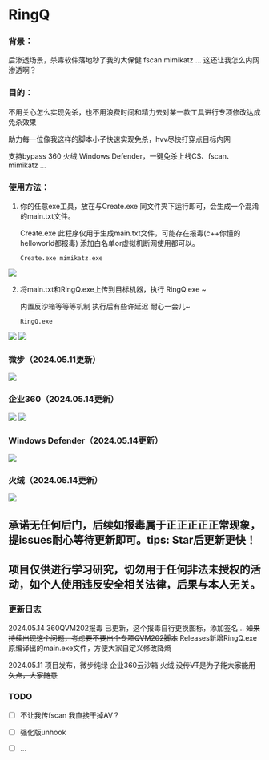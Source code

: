 # RingQ

### 背景：

后渗透场景，杀毒软件落地秒了我的大保健 fscan mimikatz ...  这还让我怎么内网渗透啊？





### 目的：

不用关心怎么实现免杀，也不用浪费时间和精力去对某一款工具进行专项修改达成免杀效果

助力每一位像我这样的脚本小子快速实现免杀，hvv尽快打穿点目标内网

支持bypass 360 火绒 Windows Defender，一键免杀上线CS、fscan、mimikatz ...




### 使用方法：

1. 你的任意exe工具，放在与Create.exe 同文件夹下运行即可，会生成一个混淆的main.txt文件。
   
   Create.exe 此程序仅用于生成main.txt文件，可能存在报毒(c++你懂的 helloworld都报毒) 添加白名单or虚拟机断网使用都可以。

   ```
   Create.exe mimikatz.exe
   ```
![](https://github.com/T4y1oR/RingQ/blob/main/image-20240511163723965.png)

2. 将main.txt和RingQ.exe上传到目标机器，执行 RingQ.exe ~

   内置反沙箱等等等机制 执行后有些许延迟 耐心一会儿~

   ```
   RingQ.exe
   ```
![](https://github.com/T4y1oR/RingQ/blob/main/image-20240511163838236.png)
![](https://github.com/T4y1oR/RingQ/blob/main/image-20240511172315793.png)

### **微步**（2024.05.11更新）
![](https://github.com/T4y1oR/RingQ/blob/main/image-20240511162750465.png)
### **企业360**（2024.05.14更新）
![](https://github.com/T4y1oR/RingQ/blob/main/image-20240511162705202.png)
![](https://github.com/T4y1oR/RingQ/blob/main/image-20240511165253870.png)
### **Windows Defender**（2024.05.14更新）
![](https://github.com/T4y1oR/RingQ/blob/main/image-20240511162705256.png)
### **火绒（2024.05.14更新）**
![](https://github.com/T4y1oR/RingQ/blob/main/image-20240511162712449.png)



## 承诺无任何后门，后续如报毒属于正正正正正常现象，提issues耐心等待更新即可。tips:  Star后更新更快！

## 项目仅供进行学习研究，切勿用于任何非法未授权的活动，如个人使用违反安全相关法律，后果与本人无关。



### 更新日志
2024.05.14 360QVM202报毒 已更新，这个报毒自行更换图标，添加签名...  ~~如果持续出现这个问题，考虑要不要出个专项QVM202脚本~~ 
           Releases新增RingQ.exe原编译出的main.exe文件，方便大家自定义修改降熵

2024.05.11 项目发布，微步纯绿 企业360云沙箱 火绒   ~~没传VT是为了能大家能用久点，大家随意~~



### TODO

- [ ] 不让我传fscan 我直接干掉AV？
- [ ] 强化版unhook
- [ ] ...

